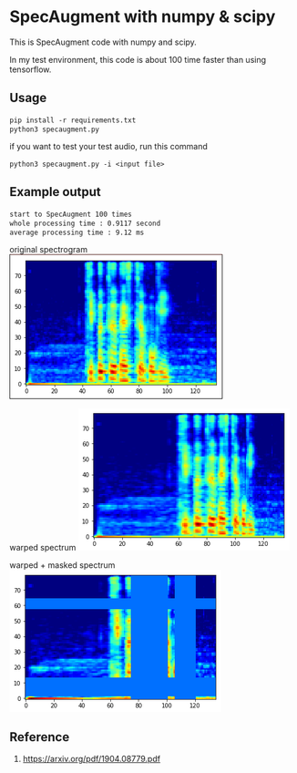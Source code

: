 # SpecAugment with numpy & scipy

This is SpecAugment code with numpy and scipy.

In my test environment, this code is about 100 time faster than using tensorflow.

## Usage
```
pip install -r requirements.txt
python3 specaugment.py
```

if you want to test your test audio, run this command
```
python3 specaugment.py -i <input file>
```

## Example output

```
start to SpecAugment 100 times
whole processing time : 0.9117 second
average processing time : 9.12 ms
```

original spectrogram
![spectrogram](./image/spectrum.png)

warped spectrum
![spectrum_warped](./image/spectrum_warped.png)

warped + masked spectrum
![spectrum_masked](./image/spectrum_masked.png)


## Reference

1. https://arxiv.org/pdf/1904.08779.pdf
